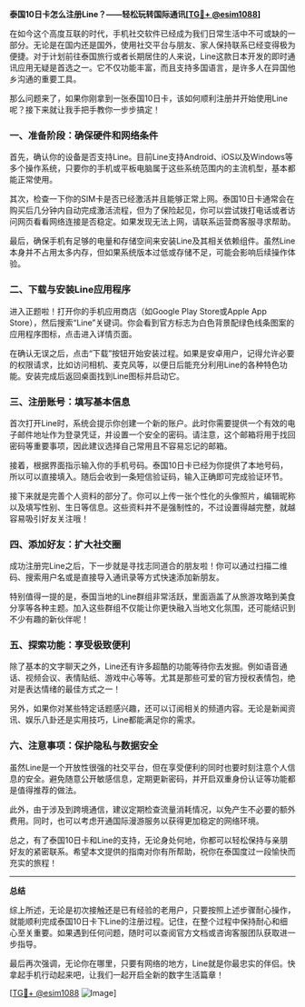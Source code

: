 **泰国10日卡怎么注册Line？——轻松玩转国际通讯[[TG💪+ @esim1088](https://t.me/s/esim1088)]**

在如今这个高度互联的时代，手机社交软件已经成为我们日常生活中不可或缺的一部分。无论是在国内还是国外，使用社交平台与朋友、家人保持联系已经变得极为便捷。对于计划前往泰国旅行或者长期居住的人来说，Line这款日本开发的即时通讯应用无疑是首选之一。它不仅功能丰富，而且支持多国语言，是许多人在异国他乡沟通的重要工具。

那么问题来了，如果你刚拿到一张泰国10日卡，该如何顺利注册并开始使用Line呢？接下来就让我手把手教你一步步搞定！

### 一、准备阶段：确保硬件和网络条件

首先，确认你的设备是否支持Line。目前Line支持Android、iOS以及Windows等多个操作系统，只要你的手机或平板电脑属于这些系统范围内的主流机型，基本都能正常使用。

其次，检查一下你的SIM卡是否已经激活并且能够正常上网。泰国10日卡通常会在购买后几分钟内自动完成激活流程，但为了保险起见，你可以尝试拨打电话或者访问网页看看网络连接是否稳定。如果发现无法上网，请联系运营商客服寻求帮助。

最后，确保手机有足够的电量和存储空间来安装Line及其相关依赖组件。虽然Line本身并不占用太多内存，但如果系统版本过低或存储不足，可能会影响后续操作体验。

### 二、下载与安装Line应用程序

进入正题啦！打开你的手机应用商店（如Google Play Store或Apple App Store），然后搜索“Line”关键词。你会看到官方标志为白色背景配绿色线条图案的应用程序图标，点击进入详情页面。

在确认无误之后，点击“下载”按钮开始安装过程。如果是安卓用户，记得允许必要的权限请求，比如访问相机、麦克风等，以便日后能充分利用Line的各种特色功能。安装完成后返回桌面找到Line图标并启动它。

### 三、注册账号：填写基本信息

首次打开Line时，系统会提示你创建一个新的账户。此时你需要提供一个有效的电子邮件地址作为登录凭证，并设置一个安全的密码。请注意，这个邮箱将用于找回密码等重要事项，因此建议选择自己常用且不容易忘记的邮箱。

接着，根据界面指示输入你的手机号码。泰国10日卡已经为你提供了本地号码，所以可以直接填入。随后会收到一条短信验证码，输入正确即可完成验证环节。

接下来就是完善个人资料的部分了。你可以上传一张个性化的头像照片，编辑昵称以及填写性别、生日等信息。这些资料并不是强制性的，不过设置得越完整，就越容易吸引好友关注哦！

### 四、添加好友：扩大社交圈

成功注册完Line之后，下一步就是寻找志同道合的朋友啦！你可以通过扫描二维码、搜索用户名或是直接导入通讯录等方式快速添加新朋友。

特别值得一提的是，泰国当地的Line群组非常活跃，里面涵盖了从旅游攻略到美食分享等各种主题。加入这些群组不仅能让你更快融入当地文化氛围，还可能结识到不少有趣的新伙伴呢！

### 五、探索功能：享受极致便利

除了基本的文字聊天之外，Line还有许多超酷的功能等待你去发掘。例如语音通话、视频会议、表情贴纸、游戏中心等等。尤其是那些可爱的官方授权表情包，绝对是表达情绪的最佳方式之一！

另外，如果你对某些特定话题感兴趣，还可以订阅相关的频道内容。无论是新闻资讯、娱乐八卦还是实用技巧，Line都能满足你的需求。

### 六、注意事项：保护隐私与数据安全

虽然Line是一个开放性很强的社交平台，但在享受便利的同时也要时刻注意个人信息的安全。避免随意公开敏感信息，定期更新密码，并开启双重身份认证等功能都是值得推荐的做法。

此外，由于涉及到跨境通信，建议定期检查流量消耗情况，以免产生不必要的额外费用。同时，也可以考虑开通国际漫游服务以获得更加稳定的网络环境。

总之，有了泰国10日卡和Line的支持，无论身处何地，你都可以轻松保持与亲朋好友的紧密联系。希望本文提供的指南对你有所帮助，祝你在泰国度过一段愉快而充实的旅程！

---

**总结**

综上所述，无论是初次接触还是已有经验的老用户，只要按照上述步骤耐心操作，就能顺利完成泰国10日卡下Line的注册过程。记住，在整个过程中保持耐心和细心至关重要。如果遇到任何问题，随时可以查阅官方文档或咨询客服团队获取进一步指导。

最后再次强调，无论你在哪里，只要有网络的地方，Line就是你最忠实的伴侣。快拿起手机行动起来吧，让我们一起开启全新的数字生活篇章！

[[TG💪+ @esim1088](https://t.me/s/esim1088) ![Image](https://i.postimg.cc/4NQfJmqS/Snipaste-2025-05-13-00-14-12.png)]
